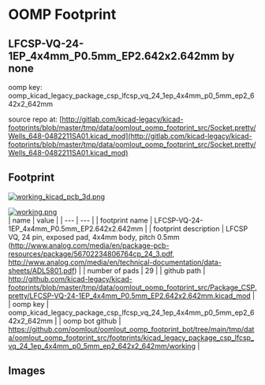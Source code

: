 # OOMP Footprint  
## LFCSP-VQ-24-1EP_4x4mm_P0.5mm_EP2.642x2.642mm  by none  
  
oomp key: oomp_kicad_legacy_package_csp_lfcsp_vq_24_1ep_4x4mm_p0_5mm_ep2_642x2_642mm  
  
source repo at: [http://gitlab.com/kicad-legacy/kicad-footprints/blob/master/tmp/data/oomlout_oomp_footprint_src/Socket.pretty/Wells_648-0482211SA01.kicad_mod](http://gitlab.com/kicad-legacy/kicad-footprints/blob/master/tmp/data/oomlout_oomp_footprint_src/Socket.pretty/Wells_648-0482211SA01.kicad_mod)  
## Footprint  
  
[![working_kicad_pcb_3d.png](working_kicad_pcb_3d_600.png)](working_kicad_pcb_3d.png)  
  
[![working.png](working_600.png)](working.png)  
| name | value | 
| --- | --- | 
| footprint name | LFCSP-VQ-24-1EP_4x4mm_P0.5mm_EP2.642x2.642mm | 
| footprint description | LFCSP VQ, 24 pin, exposed pad, 4x4mm body, pitch 0.5mm (http://www.analog.com/media/en/package-pcb-resources/package/56702234806764cp_24_3.pdf, http://www.analog.com/media/en/technical-documentation/data-sheets/ADL5801.pdf) | 
| number of pads | 29 | 
| github path | http://github.com/kicad-legacy/kicad-footprints/blob/master/tmp/data/oomlout_oomp_footprint_src/Package_CSP.pretty/LFCSP-VQ-24-1EP_4x4mm_P0.5mm_EP2.642x2.642mm.kicad_mod | 
| oomp key | oomp_kicad_legacy_package_csp_lfcsp_vq_24_1ep_4x4mm_p0_5mm_ep2_642x2_642mm | 
| oomp bot github | https://github.com/oomlout/oomlout_oomp_footprint_bot/tree/main/tmp/data/oomlout_oomp_footprint_src/footprints/kicad_legacy_package_csp_lfcsp_vq_24_1ep_4x4mm_p0_5mm_ep2_642x2_642mm/working | 
## Images  
